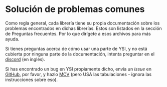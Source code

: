 # Solución de problemas comunes
Como regla general, cada librería tiene su propia documentación sobre los problemas encontrados
en dichas librerías. Estos son listados en la sección de Preguntas frecuentes. Por lo que dirígete
a esos archivos para más ayuda.

Si tienes preguntas acerca de cómo usar una parte de YSI, y no está cubierta por ninguna parte
de la documentación, intenta preguntar en el [discord](https://discord.gg/2nFPkaZ) (en inglés).

Si has encontrado un bug en YSI propiamente dicho, envía un *issue* en [GitHub](https://github.com/pawn-lang/YSI-Includes/issues), por favor, y hazlo [MCV](https://stackoverflow.com/help/mcve) (pero USA 
las tabulaciones - ignora las instrucciones sobre eso).